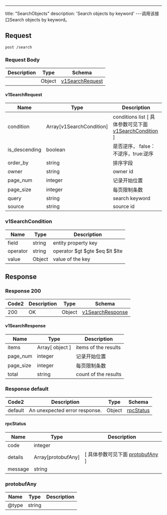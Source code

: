 ---
title: "SearchObjects"
description: 'Search objects by keyword'
---调用该接口Search objects by keyword。



## Request


```
post /search
```

### Request Body 
| Description | Type | Schema |
| ----------- | ------ | ------ |
|  | Object | [v1SearchRequest](#v1SearchRequest) |

#### v1SearchRequest

| Name | Type | Description | 
| ---- | ---- | ----------- |         
| condition | Array[v1SearchCondition] | conditions list [ 具体参数可见下面 [v1SearchCondition](#v1SearchCondition) ] |       
| is_descending | boolean | 是否逆序， false：不逆序，true:逆序 |      
| order_by | string | 排序字段 |      
| owner | string | owner id |      
| page_num | integer | 记录开始位置 |      
| page_size | integer | 每页限制条数 |      
| query | string | search keyword |      
| source | string | source id |   

### v1SearchCondition
| Name | Type | Description | 
| ---- | ---- | ----------- |     
| field | string | entity property key |      
| operator | string | operator $gt $gte $eq $lt $lte  |     
| value | Object | value of the key   |   



## Response

### Response  200 
| Code2 | Description | Type | Schema |
| ---- | ----------- | ------ | ------ |
| 200 | OK | Object | [v1SearchResponse](#v1SearchResponse) |

#### v1SearchResponse

| Name | Type | Description | 
| ---- | ---- | ----------- |        
| items | Array[ object ] | items of the results |       
| page_num | integer | 记录开始位置 |      
| page_size | integer | 每页限制条数 |      
| total | string | count of the results |   



### Response  default 
| Code2 | Description | Type | Schema |
| ---- | ----------- | ------ | ------ |
| default | An unexpected error response. | Object | [rpcStatus](#rpcStatus) |

#### rpcStatus

| Name | Type | Description | 
| ---- | ---- | ----------- |     
| code | integer |  |          
| details | Array[protobufAny] |  [ 具体参数可见下面 [protobufAny](#protobufAny) ] |       
| message | string |  |   

### protobufAny
| Name | Type | Description | 
| ---- | ---- | ----------- |     
| @type | string |  |   



